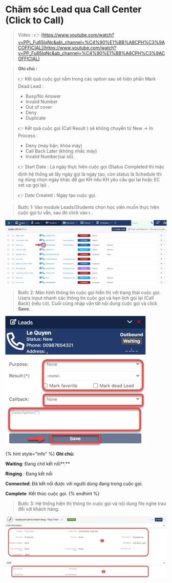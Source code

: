 # Chăm sóc Lead qua Call Center \(Click to Call\)

> Video : 👉 [https://www.youtube.com/watch?v=PP\_Fu65IqNc&ab\_channel=%C4%90%E1%BB%A8CPH%C3%9ACOFFICIAL](https://www.youtube.com/watch?v=PP_Fu65IqNc&ab_channel=%C4%90%E1%BB%A8CPH%C3%9ACOFFICIAL)

> **Ghi chú :**
>
> 👉 Kết quả cuộc gọi nằm trong các option sau sẽ hiện phần Mark Dead Lead :
>
> * Busy/No Answer
> * Invalid Number
> * Out of cover
> * Deny
> * Duplicate
>
> 👉 Kết quả cuộc gọi \(Call Result \) sẽ không chuyển từ New -&gt; In Process :
>
> * Deny \(máy bận, khóa máy\)
> * Call Back Later \(không nhấc máy\)
> * Invalid Number\(sai số\).
>
> 👉 Start Date : Là ngày thực hiện cuộc gọi \(Status Completed thì mặc định hệ thống sẽ lấy ngày gọi là ngày tạo, còn status là Schedule thì ng dùng chọn ngày khác để gọi KH nếu KH yêu cầu gọi lại hoặc EC set up gọi lại\) .
>
> 👉 Date Created : Ngày tạo cuộc gọi.

> Bước 1: Vào module Leads/Students chọn học viên muốn thực hiện cuộc gọi tư vấn, sau đó click vào 📞 .

![](../.gitbook/assets/call2.jpg)

> Bước 2: Màn hình thông tin cuộc gọi hiển thị với trạng thái cuộc gọi. Users input nhanh các thông tin cuộc gọi và hẹn lịch  gọi lại  \(Call Back\) \(nếu có\). Cuối cùng nhập vắn tắt nội dung cuộc gọi và click **Save**.

![](../.gitbook/assets/call1.jpg)

{% hint style="info" %}
**Ghi chú:**

**Waiting**: Đang chờ kết nối**.**

**Ringing** : Đang kết nối

**Connected**: Đã kết nối được với người dùng đang trong cuộc gọi.

**Complete** :Kết thúc cuộc gọi. 
{% endhint %}

> Bước 3: Hệ thống hiện thị thông tin cuộc gọi và nội dung file nghe trao đổi với khách hàng.

![](../.gitbook/assets/call3.jpg)



